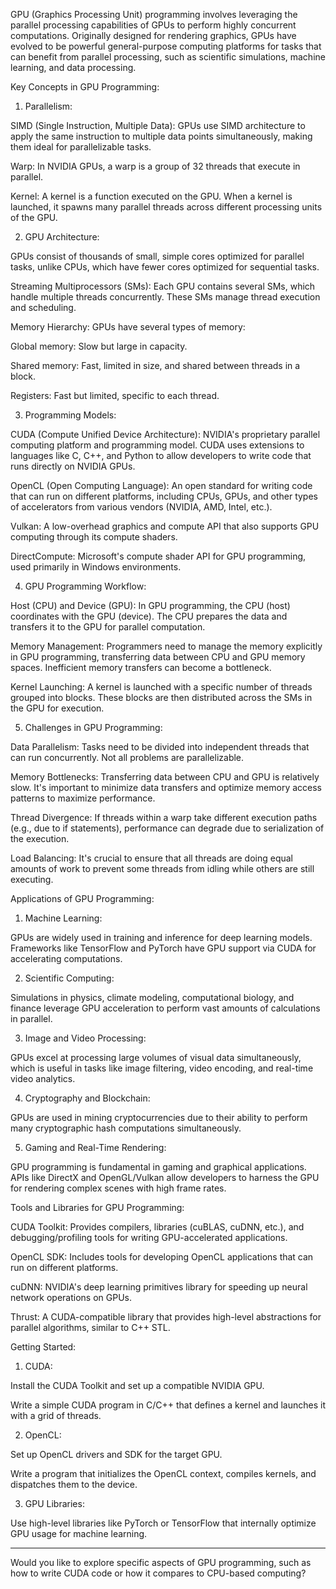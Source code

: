 GPU (Graphics Processing Unit) programming involves leveraging the parallel processing capabilities of GPUs to perform highly concurrent computations. Originally designed for rendering graphics, GPUs have evolved to be powerful general-purpose computing platforms for tasks that can benefit from parallel processing, such as scientific simulations, machine learning, and data processing.

Key Concepts in GPU Programming:

1. Parallelism:

SIMD (Single Instruction, Multiple Data): GPUs use SIMD architecture to apply the same instruction to multiple data points simultaneously, making them ideal for parallelizable tasks.

Warp: In NVIDIA GPUs, a warp is a group of 32 threads that execute in parallel.

Kernel: A kernel is a function executed on the GPU. When a kernel is launched, it spawns many parallel threads across different processing units of the GPU.



2. GPU Architecture:

GPUs consist of thousands of small, simple cores optimized for parallel tasks, unlike CPUs, which have fewer cores optimized for sequential tasks.

Streaming Multiprocessors (SMs): Each GPU contains several SMs, which handle multiple threads concurrently. These SMs manage thread execution and scheduling.

Memory Hierarchy: GPUs have several types of memory:

Global memory: Slow but large in capacity.

Shared memory: Fast, limited in size, and shared between threads in a block.

Registers: Fast but limited, specific to each thread.




3. Programming Models:

CUDA (Compute Unified Device Architecture): NVIDIA's proprietary parallel computing platform and programming model. CUDA uses extensions to languages like C, C++, and Python to allow developers to write code that runs directly on NVIDIA GPUs.

OpenCL (Open Computing Language): An open standard for writing code that can run on different platforms, including CPUs, GPUs, and other types of accelerators from various vendors (NVIDIA, AMD, Intel, etc.).

Vulkan: A low-overhead graphics and compute API that also supports GPU computing through its compute shaders.

DirectCompute: Microsoft's compute shader API for GPU programming, used primarily in Windows environments.



4. GPU Programming Workflow:

Host (CPU) and Device (GPU): In GPU programming, the CPU (host) coordinates with the GPU (device). The CPU prepares the data and transfers it to the GPU for parallel computation.

Memory Management: Programmers need to manage the memory explicitly in GPU programming, transferring data between CPU and GPU memory spaces. Inefficient memory transfers can become a bottleneck.

Kernel Launching: A kernel is launched with a specific number of threads grouped into blocks. These blocks are then distributed across the SMs in the GPU for execution.



5. Challenges in GPU Programming:

Data Parallelism: Tasks need to be divided into independent threads that can run concurrently. Not all problems are parallelizable.

Memory Bottlenecks: Transferring data between CPU and GPU is relatively slow. It's important to minimize data transfers and optimize memory access patterns to maximize performance.

Thread Divergence: If threads within a warp take different execution paths (e.g., due to if statements), performance can degrade due to serialization of the execution.

Load Balancing: It's crucial to ensure that all threads are doing equal amounts of work to prevent some threads from idling while others are still executing.




Applications of GPU Programming:

1. Machine Learning:

GPUs are widely used in training and inference for deep learning models. Frameworks like TensorFlow and PyTorch have GPU support via CUDA for accelerating computations.



2. Scientific Computing:

Simulations in physics, climate modeling, computational biology, and finance leverage GPU acceleration to perform vast amounts of calculations in parallel.



3. Image and Video Processing:

GPUs excel at processing large volumes of visual data simultaneously, which is useful in tasks like image filtering, video encoding, and real-time video analytics.



4. Cryptography and Blockchain:

GPUs are used in mining cryptocurrencies due to their ability to perform many cryptographic hash computations simultaneously.



5. Gaming and Real-Time Rendering:

GPU programming is fundamental in gaming and graphical applications. APIs like DirectX and OpenGL/Vulkan allow developers to harness the GPU for rendering complex scenes with high frame rates.




Tools and Libraries for GPU Programming:

CUDA Toolkit: Provides compilers, libraries (cuBLAS, cuDNN, etc.), and debugging/profiling tools for writing GPU-accelerated applications.

OpenCL SDK: Includes tools for developing OpenCL applications that can run on different platforms.

cuDNN: NVIDIA's deep learning primitives library for speeding up neural network operations on GPUs.

Thrust: A CUDA-compatible library that provides high-level abstractions for parallel algorithms, similar to C++ STL.


Getting Started:

1. CUDA:

Install the CUDA Toolkit and set up a compatible NVIDIA GPU.

Write a simple CUDA program in C/C++ that defines a kernel and launches it with a grid of threads.



2. OpenCL:

Set up OpenCL drivers and SDK for the target GPU.

Write a program that initializes the OpenCL context, compiles kernels, and dispatches them to the device.



3. GPU Libraries:

Use high-level libraries like PyTorch or TensorFlow that internally optimize GPU usage for machine learning.





---

Would you like to explore specific aspects of GPU programming, such as how to write CUDA code or how it compares to CPU-based computing?

